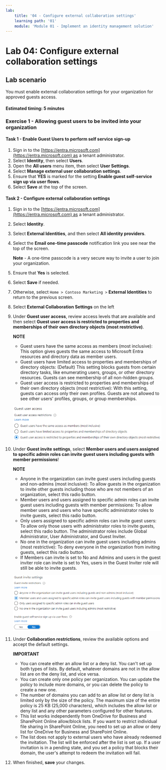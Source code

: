 ```yaml
---
lab:
    title: '04 - Configure external collaboration settings'
    learning path: '01'
    module: 'Module 01 - Implement an identity management solution'
---
```


# Lab 04: Configure external collaboration settings

## Lab scenario

You must enable external collaboration settings for your organization for approved guests access.

#### Estimated timing: 5 minutes

### Exercise 1 - Allowing guest users to be invited into your organization

#### Task 1 - Enable Guest Users to perform self service sign-up

1. Sign in to the [https://entra.microsoft.com](https://entra.microsoft.com) as a tenant administrator.
2. Select **Identity**, then select **Users**.
3. Open the **All users** menu item, then select **User Settings**.
4. Select **Manage external user collaboration settings**.
5. Ensure that **YES** is marked for the setting **Enable guest self-service sign up via user flows**.
6. Select **Save** at the top of the screen.

#### Task 2 - Configure external collaboration settings

1. Sign in to the [https://entra.microsoft.com](https://entra.microsoft.com) as a tenant administrator.
2. Select **Identity**.
3. Select **External Identities**, and then select **All identity providers**.
4. Select the **Email one-time passcode** notification link you see near the top of the screen.

    **Note** - A one-time passcode is a very secure way to invite a user to join your organization.
    
5. Ensure that **Yes** is selected.
6. Select **Save** if needed.
7. Otherwise, select `Home > Contoso Marketing >` **External Identities** to return to the previous screen.
8. Select **External Collaboration Settings** on the left

9. Under **Guest user access**, review access levels that are available and then select **Guest user access is restricted to properties and memberships of their own directory objects (most restrictive)**.

    **NOTE**
    - Guest users have the same access as members (most inclusive): This option gives guests the same access to Microsoft Entra resources and directory data as member users.
    - Guest users have limited access to properties and memberships of directory objects: (Default) This setting blocks guests from certain directory tasks, like enumerating users, groups, or other directory resources. Guests can see membership of all non-hidden groups.
    - Guest user access is restricted to properties and memberships of their own directory objects (most restrictive): With this setting, guests can access only their own profiles. Guests are not allowed to see other users' profiles, groups, or group memberships.

    ![Screen image displaying guest user access restriction options](./media/lp1-mod3-guest-user-access-restrictions.png)

10. Under **Guest invite settings**,  select **Member users and users assigned to specific admin roles can invite guest users including guests with member permissions**!

    **NOTE**
    - Anyone in the organization can invite guest users including guests and non-admins (most inclusive): To allow guests in the organization to invite other guests including those who are not members of an organization, select this radio button.
    - Member users and users assigned to specific admin roles can invite guest users including guests with member permissions: To allow member users and users who have specific administrator roles to invite guests, select this radio button.
    - Only users assigned to specific admin roles can invite guest users: To allow only those users with administrator roles to invite guests, select this radio button. The administrator roles include Global Administrator, User Administrator, and Guest Inviter.
    - No one in the organization can invite guest users including admins (most restrictive): To deny everyone in the organization from inviting guests, select this radio button.
    - If Members can invite is set to No and Admins and users in the guest inviter role can invite is set to Yes, users in the Guest Inviter role will still be able to invite guests.

    ![Screen image displaying guest invite settings with Guests can invite set to No and highlighted](./media/lp1-mod3-guest-user-invite-settings.png)

11. Under **Collaboration restrictions**, review the available options and accept the default settings.

    **IMPORTANT**
    - You can create either an allow list or a deny list. You can't set up both types of lists. By default, whatever domains are not in the allow list are on the deny list, and vice versa.
    - You can create only one policy per organization. You can update the policy to include more domains, or you can delete the policy to create a new one.
    - The number of domains you can add to an allow list or deny list is limited only by the size of the policy. The maximum size of the entire policy is 25 KB (25,000 characters), which includes the allow list or deny list and any other parameters configured for other features.
    - This list works independently from OneDrive for Business and SharePoint Online allow/block lists. If you want to restrict individual file sharing in SharePoint Online, you need to set up an allow or deny list for OneDrive for Business and SharePoint Online.
    - The list does not apply to external users who have already redeemed the invitation. The list will be enforced after the list is set up. If a user invitation is in a pending state, and you set a policy that blocks their domain, the user's attempt to redeem the invitation will fail.

12. When finished, **save** your changes.
